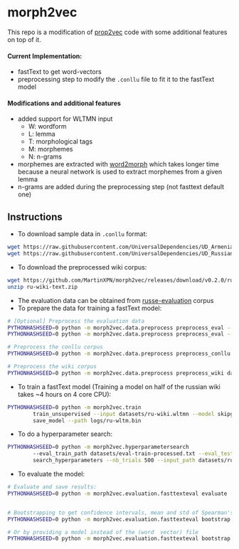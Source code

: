 # morph2vec

This repo is a modification of [prop2vec](https://github.com/oavraham1/prop2vec) code 
with some additional features on top of it.

#### Current Implementation:
* fastText to get word-vectors
* preprocessing step to modify the `.conllu` file to fit it to the fastText model

#### Modifications and additional features
* added support for WLTMN input
    * W: wordform
    * L: lemma
    * T: morphological tags
    * M: morphemes
    * N: n-grams
* morphemes are extracted with [word2morph](https://github.com/MartinXPN/word2morph)
which takes longer time because a neural network is used to extract
morphemes from a given lemma
* n-grams are added during the preprocessing step (not fasttext default one)

## Instructions
* To download sample data in `.conllu` format:
```bash
wget https://raw.githubusercontent.com/UniversalDependencies/UD_Armenian-ArmTDP/master/hy_armtdp-ud-train.conllu -P datasets
wget https://raw.githubusercontent.com/UniversalDependencies/UD_Russian-SynTagRus/master/ru_syntagrus-ud-train.conllu -P datasets
```

* To download the preprocessed wiki corpus:
```bash
wget https://github.com/MartinXPN/morph2vec/releases/download/v0.2.0/ru-wiki-text.zip -P datasets
unzip ru-wiki-text.zip
```

* The evaluation data can be obtained from [russe-evaluation](https://github.com/nlpub/russe-evaluation/blob/master/russe/evaluation/README.md) corpus
* To prepare the data for training a fastText model:
```bash
# [Optional] Preprocess the evaluation data
PYTHONHASHSEED=0 python -m morph2vec.data.preprocess preprocess_eval --input_path datasets/eval-train.txt --output_path datasets/eval-train-processed.txt --locale ru
PYTHONHASHSEED=0 python -m morph2vec.data.preprocess preprocess_eval --input_path datasets/eval-test.txt --output_path datasets/eval-test-processed.txt --locale ru

# Preprocess the conllu corpus
PYTHONHASHSEED=0 python -m morph2vec.data.preprocess preprocess_conllu --input_path datasets/ru_syntagrus-ud-train.conllu --output_path datasets/ru_processed_wltmn.txt  --locale ru

# Preprocess the wiki corpus
PYTHONHASHSEED=0 python -m morph2vec.data.preprocess preprocess_wiki datasets/ru-wiki-text.txt --output_path datasets/ru-wiki.wltmn --locale ru
```

* To train a fastText model (Training a model on half of the russian wiki takes ~4 hours on 4 core CPU):
```bash
PYTHONHASHSEED=0 python -m morph2vec.train 
        train_unsupervised --input datasets/ru-wiki.wltmn --model skipgram --props w+l+t+m --lr 0.05 --dim 300 --ws 5 --epoch 5 --minCount 5 --minCountLabel 0 --minn 3 --maxn 6 --neg 5 --wordNgrams 1 --loss ns --bucket 2000000 --thread 15 --lrUpdateRate 100 --t 1e-4 --label __label__ --verbose 2 --pretrainedVectors "" 
        save_model --path logs/ru-wltm.bin
```

* To do a hyperparameter search:
```bash
PYTHONHASHSEED=0 python -m morph2vec.hyperparametersearch
        --eval_train_path datasets/eval-train-processed.txt --eval_test_path datasets/eval-test-processed.txt
        search_hyperparameters --nb_trials 500 --input_path datasets/ru_processed_wltmn.txt --props "w+l+t+m+n"
```

* To evaluate the model:
```bash
# Evaluate and save results:
PYTHONHASHSEED=0 python -m morph2vec.evaluation.fasttexteval evaluate --model_path logs/ru.bin --data_path datasets/hj-expanded-rare-all-processed.txt --save_vectors_path logs/hj-pred.txt


# Bootstrapping to get confidence intervals, mean and std of Spearman's correlation
PYTHONHASHSEED=0 python -m morph2vec.evaluation.fasttexteval bootstrap --gold_path datasets/hj-expanded-rare-all-processed.txt --predicted_path logs/hj-pred.txt --bootstrap_count 10000 --confidence_percent 0.95

# Or by providing a model instead of the (word  vector) file
PYTHONHASHSEED=0 python -m morph2vec.evaluation.fasttexteval bootstrap --gold_path datasets/hj-expanded-rare-all-processed.txt --model_path logs/ru.bin --bootstrap_count 10000 --confidence_percent 0.95
```